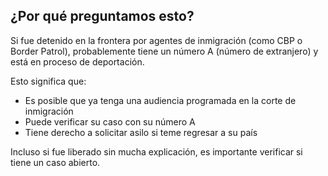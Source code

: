 ## ¿Por qué preguntamos esto?

Si fue detenido en la frontera por agentes de inmigración (como CBP o Border Patrol), probablemente tiene un número A (número de extranjero) y está en proceso de deportación.

Esto significa que:

- Es posible que ya tenga una audiencia programada en la corte de inmigración
- Puede verificar su caso con su número A
- Tiene derecho a solicitar asilo si teme regresar a su país

Incluso si fue liberado sin mucha explicación, es importante verificar si tiene un caso abierto.